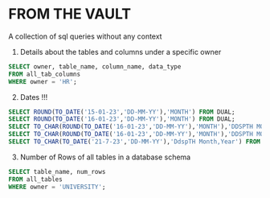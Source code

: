 # FROM THE VAULT  
A collection of sql queries without any context

1. Details about the tables and columns under a specific owner
```sql
SELECT owner, table_name, column_name, data_type
FROM all_tab_columns
WHERE owner = 'HR';
```

2. Dates !!!
```sql
SELECT ROUND(TO_DATE('15-01-23','DD-MM-YY'),'MONTH') FROM DUAL;
SELECT ROUND(TO_DATE('16-01-23','DD-MM-YY'),'MONTH') FROM DUAL;
SELECT TO_CHAR(ROUND(TO_DATE('16-01-23','DD-MM-YY'),'MONTH'),'DDSPTH MONTH,YEAR') FROM DUAL;
SELECT TO_CHAR(ROUND(TO_DATE('16-01-23','DD-MM-YY'),'MONTH'),'DDSPTH MONTH,YEAR') FROM DUAL;
SELECT TO_CHAR(TO_DATE('21-7-23','DD-MM-YY'),'DdspTH Month,Year') FROM DUAL;
```

3. Number of Rows of all tables in a database schema
```sql
SELECT table_name, num_rows
FROM all_tables
WHERE owner = 'UNIVERSITY';
```

